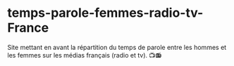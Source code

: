 # temps-parole-femmes-radio-tv-France
Site mettant en avant la répartition du temps de parole entre les hommes et les femmes sur les médias français (radio et tv). 📺📻
